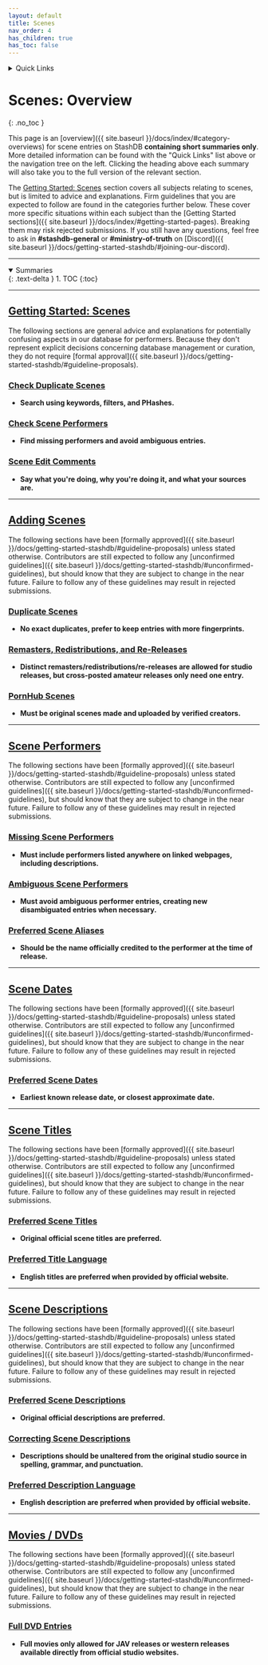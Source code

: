 ```yaml
---
layout: default
title: Scenes
nav_order: 4
has_children: true
has_toc: false
---
```


<details markdown="block">
  <summary>
    Quick Links
  </summary>
  {: .text-delta }
1. [Getting Started: Scenes](getting-started-scenes)
2. [Adding Scenes](adding-scenes)
3. [Scene Performers](scene-performers)
4. [Scene Dates](scene-dates)
5. [Scene Titles](scene-dates)
6. [Scene Descriptions](scene-dates)
7. [Movies / DVDs](movies-dvds)
</details>

# **Scenes: Overview**
{: .no_toc }

This page is an [overview]({{ site.baseurl }}/docs/index/#category-overviews) for scene entries on StashDB **containing short summaries only**. More detailed information can be found with the "Quick Links" list above or the navigation tree on the left. Clicking the heading above each summary will also take you to the full version of the relevant section.

The [Getting Started: Scenes](getting-started-scenes) section covers all subjects relating to scenes, but is limited to advice and explanations. Firm guidelines that you are expected to follow are found in the categories further below. These cover more specific situations within each subject than the [Getting Started sections]({{ site.baseurl }}/docs/index/#getting-started-pages). Breaking them may risk rejected submissions. If you still have any questions, feel free to ask in **#stashdb-general** or **#ministry-of-truth** on [Discord]({{ site.baseurl }}/docs/getting-started-stashdb/#joining-our-discord).

***

<details open markdown="block">
  <summary>
    Summaries
  </summary>
  {: .text-delta }
1. TOC
{:toc}
</details>

***

## **[Getting Started: Scenes](getting-started-scenes)**
The following sections are general advice and explanations for potentially confusing aspects in our database for performers. Because they don't represent explicit decisions concerning database management or curation, they do not require [formal approval]({{ site.baseurl }}/docs/getting-started-stashdb/#guideline-proposals).

### [Check Duplicate Scenes](getting-started-scenes#check-duplicate-scenes)
  - **Search using keywords, filters, and PHashes.**

### [Check Scene Performers](getting-started-scenes#check-scene-performers)
  - **Find missing performers and avoid ambiguous entries.**

### [Scene Edit Comments](getting-started-scenes#scene-edit-comments)
  - **Say what you're doing, why you're doing it, and what your sources are.**

***

## **[Adding Scenes](adding-scenes)**
The following sections have been [formally approved]({{ site.baseurl }}/docs/getting-started-stashdb/#guideline-proposals) unless stated otherwise. Contributors are still expected to follow any [unconfirmed guidelines]({{ site.baseurl }}/docs/getting-started-stashdb/#unconfirmed-guidelines), but should know that they are subject to change in the near future. Failure to follow any of these guidelines may result in rejected submissions.

### [Duplicate Scenes](adding-scenes#duplicate-scenes)
  - **No exact duplicates, prefer to keep entries with more fingerprints.**

### [Remasters, Redistributions, and Re-Releases](adding-scenes#remasters-redistributions-and-re-releases)
  - **Distinct remasters/redistributions/re-releases are allowed for studio releases, but cross-posted amateur releases only need one entry.**

### [PornHub Scenes](adding-scenes#pornhub-scenes)
  - **Must be original scenes made and uploaded by verified creators.**

***

## **[Scene Performers](scene-performers)**
The following sections have been [formally approved]({{ site.baseurl }}/docs/getting-started-stashdb/#guideline-proposals) unless stated otherwise. Contributors are still expected to follow any [unconfirmed guidelines]({{ site.baseurl }}/docs/getting-started-stashdb/#unconfirmed-guidelines), but should know that they are subject to change in the near future. Failure to follow any of these guidelines may result in rejected submissions.

### [Missing Scene Performers](scene-performers#missing-scene-performers)
  - **Must include performers listed anywhere on linked webpages, including descriptions.**

### [Ambiguous Scene Performers](scene-performers#ambiguous-scene-performers)
  - **Must avoid ambiguous performer entries, creating new disambiguated entries when necessary.**

### [Preferred Scene Aliases](scene-performers#preferred-scene-aliases)
  - **Should be the name officially credited to the performer at the time of release.**

***

## **[Scene Dates](scene-dates)**
The following sections have been [formally approved]({{ site.baseurl }}/docs/getting-started-stashdb/#guideline-proposals) unless stated otherwise. Contributors are still expected to follow any [unconfirmed guidelines]({{ site.baseurl }}/docs/getting-started-stashdb/#unconfirmed-guidelines), but should know that they are subject to change in the near future. Failure to follow any of these guidelines may result in rejected submissions.

### [Preferred Scene Dates](scene-dates#preferred-scene-dates)
  - **Earliest known release date, or closest approximate date.**

***

## **[Scene Titles](scene-titles)**
The following sections have been [formally approved]({{ site.baseurl }}/docs/getting-started-stashdb/#guideline-proposals) unless stated otherwise. Contributors are still expected to follow any [unconfirmed guidelines]({{ site.baseurl }}/docs/getting-started-stashdb/#unconfirmed-guidelines), but should know that they are subject to change in the near future. Failure to follow any of these guidelines may result in rejected submissions.

### [Preferred Scene Titles](scene-titles#preferred-scene-titles)
  - **Original official scene titles are preferred.**

### [Preferred Title Language](scene-titles#preferred-title-language)
  - **English titles are preferred when provided by official website.**

***

## **[Scene Descriptions](scene-descriptions)**
The following sections have been [formally approved]({{ site.baseurl }}/docs/getting-started-stashdb/#guideline-proposals) unless stated otherwise. Contributors are still expected to follow any [unconfirmed guidelines]({{ site.baseurl }}/docs/getting-started-stashdb/#unconfirmed-guidelines), but should know that they are subject to change in the near future. Failure to follow any of these guidelines may result in rejected submissions.

### [Preferred Scene Descriptions](scene-descriptions#preferred-scene-descriptions)
  - **Original official descriptions are preferred.**

### [Correcting Scene Descriptions](scene-descriptions#correcting-scene-descriptions)
  - **Descriptions should be unaltered from the original studio source in spelling, grammar, and punctuation.**

### [Preferred Description Language](scene-descriptions#preferred-description-language)
  - **English description are preferred when provided by official website.**

***

## **[Movies / DVDs](movies-dvds)**
The following sections have been [formally approved]({{ site.baseurl }}/docs/getting-started-stashdb/#guideline-proposals) unless stated otherwise. Contributors are still expected to follow any [unconfirmed guidelines]({{ site.baseurl }}/docs/getting-started-stashdb/#unconfirmed-guidelines), but should know that they are subject to change in the near future. Failure to follow any of these guidelines may result in rejected submissions.

### [Full DVD Entries](#full-dvd-entries)
  - **Full movies only allowed for JAV releases or western releases available directly from official studio websites.**
